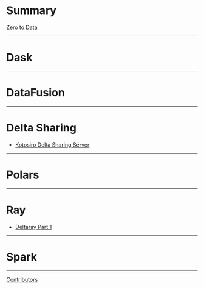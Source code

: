 # Summary

[Zero to Data](./zero-to-data.md)

---

# Dask

---

# DataFusion

---

# Delta Sharing

  - [Kotosiro Delta Sharing Server](delta-sharing/kotosiro-delta-sharing-server.md)

---

# Polars

---

# Ray

  - [Deltaray Part 1](ray/delta-ray-part1.md)

---

# Spark

---

[Contributors](contributors.md)
